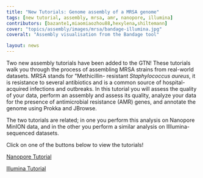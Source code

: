 ```yaml
---
title: "New Tutorials: Genome assembly of a MRSA genome"
tags: [new tutorial, assembly, mrsa, amr, nanopore, illumina]
contributors: [bazante1,miaomiaozhou88,hexylena,shiltemann]
cover: "topics/assembly/images/mrsa/bandage-illumina.jpg"
coveralt: "Assembly visualisation from the Bandage tool"

layout: news
---
```


Two new assembly tutorials have been added to the GTN! These tutorials walk you through the
process of assembling MRSA strains from real-world datasets. MRSA stands for "Methicillin-
resistant *Staphylococcus aureus*, it is resistance to several antibiotics and is a common
source of hospital-acquired infections and outbreaks. In this tutorial you will assess the
quality of your data, perform an assembly and assess its quality, analyze your data for the
presence of antimicrobial resistance (AMR) genes, and annotate the genome using Prokka and
JBrowse.

The two tutorials are related; in one you perform this analysis on Nanopore MinION data, and
in the other you perform a similar analysis on Illlumina-sequenced datasets.

Click on one of the buttons below to view the tutorials!

<a href="{% link topics/assembly/tutorials/mrsa-nanopore/tutorial.md %}" class="btn btn-primary">Nanopore Tutorial</a>

<a href="{% link topics/assembly/tutorials/mrsa-illumina/tutorial.md %}" class="btn btn-primary">Illumina Tutorial</a>
